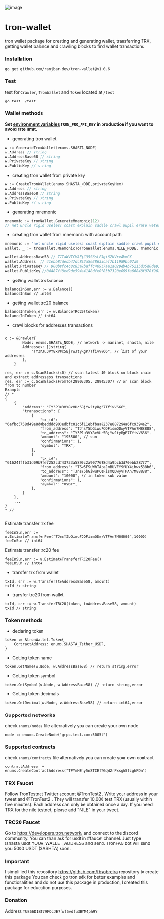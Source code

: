 ![image](https://github.com/ranjbar-dev/tron-wallet/blob/main/assets/image.png?raw=true)


# tron-wallet
tron wallet package for creating and generating wallet, transferring TRX, getting wallet balance and crawling blocks to find wallet transactions

### Installation 
```
go get github.com/ranjbar-dev/tron-wallet@v1.0.6
```

### Test
test for `Crawler`, `TronWallet` and `Token` located at `/test`
```
go test ./test
```

### Wallet methods 
**Set [environment variables](https://developers.tron.network/reference/select-network) `TRON_PRO_API_KEY` in production if you want to avoid rate limit.**

- generating tron wallet 
```go
w := GenerateTronWallet(enums.SHASTA_NODE)
w.Address // string 
w.AddressBase58 // string 
w.PrivateKey // string 
w.PublicKey // string 
```
- creating tron wallet from private key 
```go
w := CreateTronWallet(enums.SHASTA_NODE,privateKeyHex)
w.Address // string 
w.AddressBase58 // string 
w.PrivateKey // string 
w.PublicKey // string 
```

- generating mnemonic 
```go
mnenomic := tronWallet.GenerateMnemonic(12)
// net uncle rigid useless coast explain saddle crawl pupil erase veteran slender
```
- creating tron wallet from mnemonic with account path
```go
mnemonic := "net uncle rigid useless coast explain saddle crawl pupil erase veteran slender"
wallet, _ := tronWallet.MnemonicToTronWallet(enums.NILE_NODE, mnemonic, "m/44'/195'/3'/0/1", "")

wallet.AddressBase58 // TXTaWVTCMAEjC35S6sLF5gi6ZKVrxAkmGX
wallet.Address  // 41ebb83dedb47dc852a5e2863acaf7b11989bc07a9
wallet.PrivateKey // 900b8fc4c8c83a9baffc40917aa1a029eb4b75215d05d0de92e365b907f27c22
wallet.PublicKey //04487ff8ed9de594a4148dfe0f83b7320e069fa66848f078f90270b695022c671af47417004b4cdd53487e8def2ebb6fe696fd883e48d68a0ed1bed9a3459f4a01
```

- getting wallet trx balance 
```
balanceInSun,err := w.Balance()
balanceInSun // int64 
```
- getting wallet trc20 balance
```
balanceInToken,err := w.BalanceTRC20(token)
balanceInToken // int64 
```
- crawl blocks for addresses transactions 
```

c := &Crawler{
		Node: enums.SHASTA_NODE, // network -> maninet, shasta, nile
		Addresses: []string{
			"TY3PJu3VY8xVUc5BjYwJtyRgP7TfivV666", // list of your addresses
		},
	}
	
res, err := c.ScanBlocks(40) // scan latest 40 block on block chain and extract addressess transactions 
res, err := c.ScanBlocksFromTo(28905305, 28905307) // or scan block from to number
Example 
// *
{
    {
        "address": "TY3PJu3VY8xVUc5BjYwJtyRgP7TfivV666",
        "tranasctions": {
            {
                "tx_id": "6afbc5758d49e8d8bedddd903edbfc01c5f11ebfbaa6237e887294a6fc9394a2",
                "from_address": "TJnsY5bGiwuPCQFismQDwyVTPAn7M88888",
                "to_address": "TY3PJu3VY8xVUc5BjYwJtyRgP7TfivV666",
                "amount": "195500", // sun
                "confirmations": 1,
                "symbol": "TRX",
            },
            {
                "tx_id": "61624fffb31d09b9fe7252cd743733a5890c2a9077698d4a9bcb3d70ebb28777",
                "from_address": "TSw5FSuWhTAcaJmBUVFY9fUY4ihwx588b6",
                "to_address": "TJnsY5bGiwuPCQFismQDwyVTPAn7M88888",
                "amount": "10000", // in token sub value 
                "confirmations": 1,
                "symbol": "USDT",
            },
        }
    },
    ...
}
* // 
	
```

Estimate transfer trx fee
```
feeInSun,err := w.EstimateTransferFee("TJnsY5bGiwuPCQFismQDwyVTPAn7M88888",10000)
feeInSun // int64
```

Estimate transfer trc20 fee
```
feeInSun,err := w.EstimateTransferTRC20Fee()
feeInSun // int64
```

- transfer trx from wallet 
```
txId, err := w.Transfer(toAddressBase58, amount)
txId // string 
```
- transfer trc20 from wallet
```
txId, err := w.TransferTRC20(token, toAddressBase58, amount)
txId // string 
```

### Token methods 
- declaring token 
```
token := &tronWallet.Token{
    ContractAddress: enums.SHASTA_Tether_USDT,
}
```
- Getting token name 
```
token.GetName(w.Node, w.AddressBase58) // return string,error
``` 
- Getting token symbol
```
token.GetSymbol(w.Node, w.AddressBase58) // return string,error
```
- Getting token decimals 
```
token.GetDecimal(w.Node, w.AddressBase58) // return int64,error
```

### Supported networks
check `enums/nodes` file
alternatively you can create your own node
```
node := enums.CreateNode("grpc.test.com:50051")
```

### Supported contracts
check `enums/contracts` file
alternatively you can create your own contract
```
contractAddress := enums.CreateContractAddress("TPYmHEhy5n8TCEfYGqW2rPxsghSfzghPDn")
```

### TRX Faucet
Follow TronTestnet Twitter account
@TronTest2
.
Write your address in your tweet and
@TronTest2
.
They will transfer 10,000 test TRX (usually within five minutes).
Each address can only be obtained once a day.
If you need TRX for the nile testnet, please add "NILE" in your tweet.

### TRC20 Faucet
Go to https://developers.tron.network/ and connect to the discord community.
You can than ask for usdt in #faucet channel.
Just type !shasta_usdt YOUR_WALLET_ADDRESS and send. TronFAQ bot will send you 5000  USDT (SASHTA) soon.


### Important
I simplified this repository https://github.com/fbsobreira repository to create this package
You can check go tron sdk for better examples and functionalities
and do not use this package in production, I created this package for education purposes.


### Donation
Address `TUE66D1BT79FQcJE7fwf5vdfu3BYM4ph9Y`
